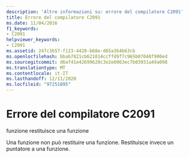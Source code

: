 ```yaml
---
description: 'Altre informazioni su: errore del compilatore C2091'
title: Errore del compilatore C2091
ms.date: 11/04/2016
f1_keywords:
- C2091
helpviewer_keywords:
- C2091
ms.assetid: 247c3b57-f123-4420-b68e-d65a364b63cb
ms.openlocfilehash: bbab7821cb621814ccffd9f7c965b07048f900ed
ms.sourcegitcommit: d6af41e42699628c3e2e6063ec7b03931a49a098
ms.translationtype: MT
ms.contentlocale: it-IT
ms.lasthandoff: 12/11/2020
ms.locfileid: "97251895"
---
```

# <a name="compiler-error-c2091"></a>Errore del compilatore C2091

funzione restituisce una funzione

Una funzione non può restituire una funzione. Restituisce invece un puntatore a una funzione.

